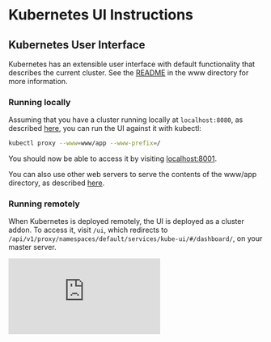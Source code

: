 # Kubernetes UI Instructions

## Kubernetes User Interface
Kubernetes has an extensible user interface with default functionality that describes the current cluster. See the [README](../www/README.md) in the www directory for more information.

### Running locally
Assuming that you have a cluster running locally at `localhost:8080`, as described [here](getting-started-guides/locally.md), you can run the UI against it with kubectl:

```sh
kubectl proxy --www=www/app --www-prefix=/
```

You should now be able to access it by visiting [localhost:8001](http://localhost:8001/).

You can also use other web servers to serve the contents of the www/app directory, as described [here](../www/README.md#serving-the-app-during-development).

### Running remotely
When Kubernetes is deployed remotely, the UI is deployed as a cluster addon. To access it, visit `/ui`, which redirects to `/api/v1/proxy/namespaces/default/services/kube-ui/#/dashboard/`, on your master server.

[![Analytics](https://kubernetes-site.appspot.com/UA-36037335-10/GitHub/docs/ui.md?pixel)]()
